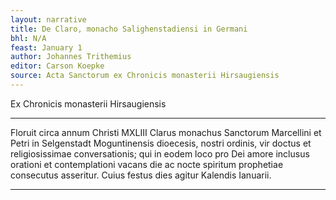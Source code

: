 ```yaml
---
layout: narrative
title: De Claro, monacho Salighenstadiensi in Germani
bhl: N/A
feast: January 1
author: Johannes Trithemius
editor: Carson Koepke
source: Acta Sanctorum ex Chronicis monasterii Hirsaugiensis
---
```


Ex Chronicis monasterii Hirsaugiensis

---

Floruit circa annum Christi MXLIII Clarus monachus Sanctorum Marcellini et Petri in Selgenstadt Moguntinensis dioecesis, nostri ordinis, vir doctus et religiosissimae conversationis; qui in eodem loco pro Dei amore inclusus orationi et contemplationi vacans die ac nocte spiritum prophetiae consecutus asseritur. Cuius festus dies agitur Kalendis Ianuarii. 

---
